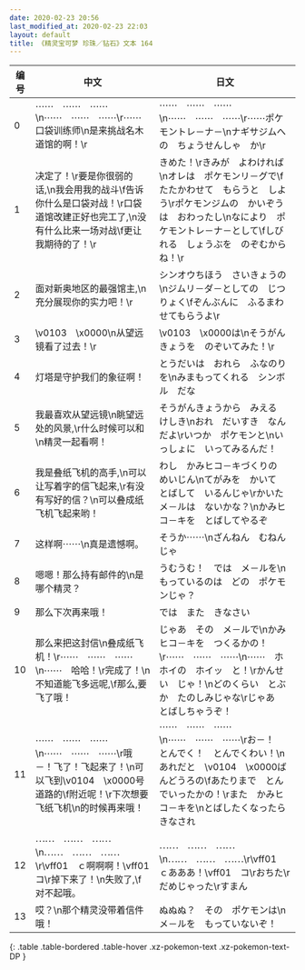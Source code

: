 ```yaml
---
date: 2020-02-23 20:56
last_modified_at: 2020-02-23 22:03
layout: default
title: 《精灵宝可梦 珍珠／钻石》文本 164
---
```

| 编号 | 中文 | 日文 |
| ---- | ---- | ---- |
| 0 | ⋯⋯　⋯⋯　⋯⋯\n⋯⋯　⋯⋯　⋯⋯\r⋯⋯口袋训练师\n是来挑战名木道馆的啊！\r | ⋯⋯　⋯⋯　⋯⋯\n⋯⋯　⋯⋯　⋯⋯\r⋯⋯ポケモントレ－ナ－\nナギサジムへの　ちょうせんしゃ　か\r |
| 1 | 决定了！\r要是你很弱的话,\n我会用我的战斗\f告诉你什么是口袋对战！\r口袋道馆改建正好也完工了,\n没有什么比来一场对战\f更让我期待的了！\r | きめた！\rきみが　よわければ\nオレは　ポケモンリ－グで\fたたかわせて　もらうと　しよう\rポケモンジムの　かいぞうは　おわったし\nなにより　ポケモントレ－ナ－として\fしびれる　しょうぶを　のぞむからね！\r |
| 2 | 面对新奥地区的最强馆主,\n充分展现你的实力吧！\r | シンオウちほう　さいきょうの\nジムリ－ダ－としての　じつりょく\fぞんぶんに　ふるまわせてもらうよ\r |
| 3 | \v0103　\x0000\n从望远镜看了过去！\r | \v0103　\x0000は\nそうがんきょうを　のぞいてみた！\r |
| 4 | 灯塔是守护我们的象征啊！ | とうだいは　おれら　ふなのりを\nみまもってくれる　シンボル　だな |
| 5 | 我最喜欢从望远镜\n眺望远处的风景,\r什么时候可以和\n精灵一起看啊！ | そうがんきょうから　みえる　けしき\nおれ　だいすき　なんだよ\rいつか　ポケモンと\nいっしょに　いってみるんだ！ |
| 6 | 我是叠纸飞机的高手,\n可以让写着字的信飞起来,\r有没有写好的信？\n可以叠成纸飞机飞起来哟！ | わし　かみヒコ－キづくりの　めいじん\nてがみを　かいて　とばして　いるんじゃ\rかいた　メ－ルは　ないかな？\nかみヒコ－キを　とばしてやるぞ |
| 7 | 这样啊⋯⋯\n真是遗憾啊。 | そうか⋯⋯\nざんねん　むねん　じゃ |
| 8 | 嗯嗯！那么持有邮件的\n是哪个精灵？ | うむうむ！　では　メ－ルを\nもっているのは　どの　ポケモンじゃ？ |
| 9 | 那么下次再来哦！ | では　また　きなさい |
| 10 | 那么来把这封信\n叠成纸飞机！\r⋯⋯　⋯⋯　⋯⋯\n⋯⋯　哈哈！\r完成了！\n不知道能飞多远呢,\f那么,要飞了哦！ | じゃあ　その　メ－ルで\nかみヒコ－キを　つくるかの！\r⋯⋯　⋯⋯　⋯⋯\n⋯⋯　ホホイの　ホイッ　と！\rかんせい　じゃ！\nどのくらい　とぶか　たのしみじゃな\rじゃあ　とばしちゃうぞ！ |
| 11 | ⋯⋯　⋯⋯　⋯⋯\n⋯⋯　⋯⋯　⋯⋯\r哦－！飞了！飞起来了！\n可以飞到\v0104　\x0000号道路的\f附近呢！\r下次想要飞纸飞机\n的时候再来哦！ | ⋯⋯　⋯⋯　⋯⋯\n⋯⋯　⋯⋯　⋯⋯\rお－！　とんでく！　とんでくわい！\nあれだと　\v0104　\x0000ばんどうろの\fあたりまで　とんでいったかの！\rまた　かみヒコ－キを\nとばしたくなったら　きなされ |
| 12 | ⋯⋯　⋯⋯　⋯⋯\n⋯⋯　⋯⋯　⋯⋯\r\vff01　ｃ啊啊啊！\vff01　コ\r掉下来了！\n失败了,\f对不起哦。 | ⋯⋯　⋯⋯　⋯⋯\n⋯⋯　⋯⋯　⋯⋯\r\vff01　ｃあああ！\vff01　コ\rおちた\rだめじゃった\rすまん |
| 13 | 哎？\n那个精灵没带着信件哦！ | ぬぬぬ？　その　ポケモンは\nメ－ルを　もっていないぞ！ |
{: .table .table-bordered .table-hover .xz-pokemon-text .xz-pokemon-text-DP }